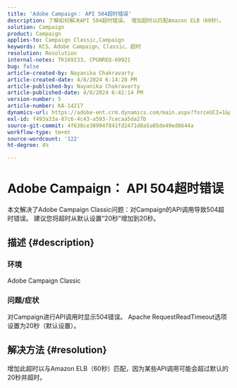 ```yaml
---
title: 'Adobe Campaign： API 504超时错误'
description: 了解如何解决API 504超时错误。 增加超时以匹配Amazon ELB（60秒）。
solution: Campaign
product: Campaign
applies-to: Campaign Classic,Campaign
keywords: KCS、Adobe Campaign、Classic、超时
resolution: Resolution
internal-notes: TK169233, CPGNREQ-69921
bug: false
article-created-by: Nayanika Chakravarty
article-created-date: 4/8/2024 6:14:20 PM
article-published-by: Nayanika Chakravarty
article-published-date: 4/8/2024 6:42:14 PM
version-number: 5
article-number: KA-14217
dynamics-url: https://adobe-ent.crm.dynamics.com/main.aspx?forceUCI=1&pagetype=entityrecord&etn=knowledgearticle&id=e03e98cb-d3f5-ee11-a1fe-6045bd006295
exl-id: f493a33a-87c6-4c43-a593-7cecaa5da27b
source-git-commit: 4f638ce38994f841fd2471d8a5a05de49ed8644a
workflow-type: tm+mt
source-wordcount: '122'
ht-degree: 4%

---
```


# Adobe Campaign： API 504超时错误


本文解决了Adobe Campaign Classic问题：对Campaign的API调用导致504超时错误。 建议您将超时从默认设置“20秒”增加到20秒。

## 描述 {#description}


### 环境

Adobe Campaign Classic

### 问题/症状

对Campaign进行API调用时显示504错误。 Apache RequestReadTimeout选项设置为20秒（默认设置）。


## 解决方法 {#resolution}


增加此超时以与Amazon ELB（60秒）匹配，因为某些API调用可能会超过默认的20秒并超时。
